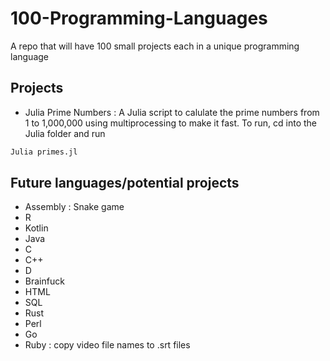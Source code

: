 # 100-Programming-Languages
 A repo that will have 100 small projects each in a unique programming language

## Projects
- Julia Prime Numbers : A Julia script to calulate the prime numbers from 1 to 1,000,000 using multiprocessing to make it fast.
To run, cd into the Julia folder and run 
```sh
Julia primes.jl
```

## Future languages/potential projects
- Assembly : Snake game
- R
- Kotlin
- Java
- C
- C++
- D
- Brainfuck
- HTML
- SQL
- Rust
- Perl
- Go
- Ruby : copy video file names to .srt files
